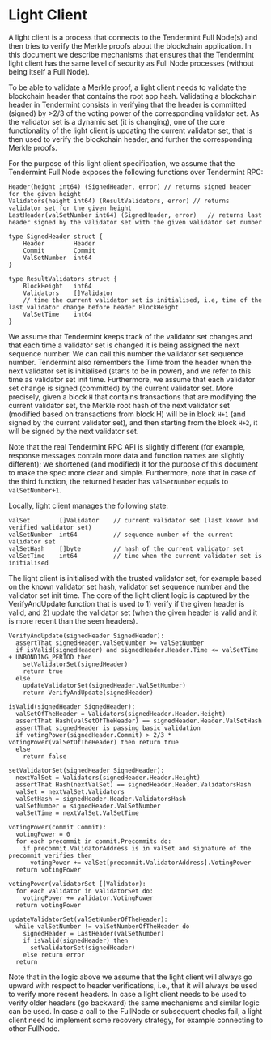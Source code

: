 # Light Client

A light client is a process that connects to the Tendermint Full Node(s) and then tries to verify the Merkle proofs
about the blockchain application. In this document we describe mechanisms that ensures that the Tendermint light client
has the same level of security as Full Node processes (without being itself a Full Node).

To be able to validate a Merkle proof, a light client needs to validate the blockchain header that contains the root app hash.
Validating a blockchain header in Tendermint consists in verifying that the header is committed (signed) by >2/3 of the
voting power of the corresponding validator set. As the validator set is a dynamic set (it is changing), one of the
core functionality of the light client is updating the current validator set, that is then used to verify the
blockchain header, and further the corresponding Merkle proofs.

For the purpose of this light client specification, we assume that the Tendermint Full Node exposes the following functions over
Tendermint RPC:

```golang
Header(height int64) (SignedHeader, error) // returns signed header for the given height
Validators(height int64) (ResultValidators, error) // returns validator set for the given height
LastHeader(valSetNumber int64) (SignedHeader, error)   // returns last header signed by the validator set with the given validator set number

type SignedHeader struct {
    Header        Header
    Commit        Commit
    ValSetNumber  int64
}

type ResultValidators struct {
    BlockHeight   int64
    Validators    []Validator
    // time the current validator set is initialised, i.e, time of the last validator change before header BlockHeight
    ValSetTime    int64
}
```

We assume that Tendermint keeps track of the validator set changes and that each time a validator set is changed it is
being assigned the next sequence number. We can call this number the validator set sequence number. Tendermint also remembers
the Time from the header when the next validator set is initialised (starts to be in power), and we refer to this time
as validator set init time.
Furthermore, we assume that each validator set change is signed (committed) by the current validator set. More precisely,
given a block `H` that contains transactions that are modifying the current validator set, the Merkle root hash of the next
validator set (modified based on transactions from block H) will be in block `H+1` (and signed by the current validator
set), and then starting from the block `H+2`, it will be signed by the next validator set.

Note that the real Tendermint RPC API is slightly different (for example, response messages contain more data and function
names are slightly different); we shortened (and modified) it for the purpose of this document to make the spec more
clear and simple. Furthermore, note that in case of the third function, the returned header has `ValSetNumber` equals to
`valSetNumber+1`.

Locally, light client manages the following state:

```golang
valSet        []Validator    // current validator set (last known and verified validator set)
valSetNumber  int64          // sequence number of the current validator set
valSetHash    []byte         // hash of the current validator set
valSetTime    int64          // time when the current validator set is initialised
```

The light client is initialised with the trusted validator set, for example based on the known validator set hash,
validator set sequence number and the validator set init time.
The core of the light client logic is captured by the VerifyAndUpdate function that is used to 1) verify if the given header is valid,
and 2) update the validator set (when the given header is valid and it is more recent than the seen headers).

```golang
VerifyAndUpdate(signedHeader SignedHeader):
  assertThat signedHeader.valSetNumber >= valSetNumber
  if isValid(signedHeader) and signedHeader.Header.Time <= valSetTime + UNBONDING_PERIOD then
    setValidatorSet(signedHeader)
    return true
  else
    updateValidatorSet(signedHeader.ValSetNumber)
    return VerifyAndUpdate(signedHeader)

isValid(signedHeader SignedHeader):
  valSetOfTheHeader = Validators(signedHeader.Header.Height)
  assertThat Hash(valSetOfTheHeader) == signedHeader.Header.ValSetHash
  assertThat signedHeader is passing basic validation
  if votingPower(signedHeader.Commit) > 2/3 * votingPower(valSetOfTheHeader) then return true
  else
    return false

setValidatorSet(signedHeader SignedHeader):
  nextValSet = Validators(signedHeader.Header.Height)
  assertThat Hash(nextValSet) == signedHeader.Header.ValidatorsHash
  valSet = nextValSet.Validators
  valSetHash = signedHeader.Header.ValidatorsHash
  valSetNumber = signedHeader.ValSetNumber
  valSetTime = nextValSet.ValSetTime

votingPower(commit Commit):
  votingPower = 0
  for each precommit in commit.Precommits do:
    if precommit.ValidatorAddress is in valSet and signature of the precommit verifies then
      votingPower += valSet[precommit.ValidatorAddress].VotingPower
  return votingPower

votingPower(validatorSet []Validator):
  for each validator in validatorSet do:
    votingPower += validator.VotingPower
  return votingPower

updateValidatorSet(valSetNumberOfTheHeader):
  while valSetNumber != valSetNumberOfTheHeader do
    signedHeader = LastHeader(valSetNumber)
    if isValid(signedHeader) then
      setValidatorSet(signedHeader)
    else return error
  return
```

Note that in the logic above we assume that the light client will always go upward with respect to header verifications,
i.e., that it will always be used to verify more recent headers. In case a light client needs to be used to verify older
headers (go backward) the same mechanisms and similar logic can be used. In case a call to the FullNode or subsequent
checks fail, a light client need to implement some recovery strategy, for example connecting to other FullNode.
